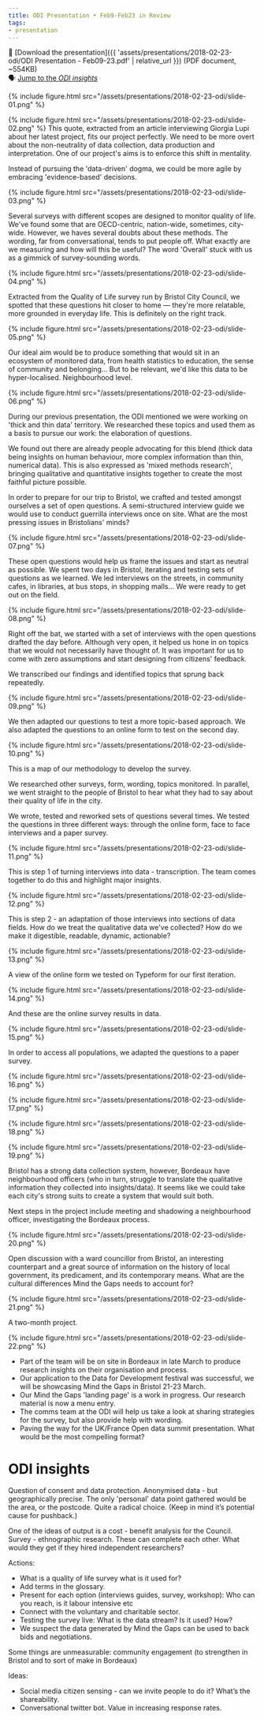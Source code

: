 ```yaml
---
title: ODI Presentation • Feb9-Feb23 in Review
tags:
- presentation
---
```


📄 [Download the presentation]({{ 'assets/presentations/2018-02-23-odi/ODI Presentation - Feb09-23.pdf' | relative_url }}) (PDF document, ~554KB)<br>
🗣 [Jump to the *ODI insights*](#odi-insights)<br>

{% include figure.html src="/assets/presentations/2018-02-23-odi/slide-01.png" %}

{% include figure.html src="/assets/presentations/2018-02-23-odi/slide-02.png" %}
This quote, extracted from an article interviewing Giorgia Lupi about her latest project, fits our project perfectly. 
We need to be more overt about the non-neutrality of data collection, data production and interpretation. 
One of our project's aims is to enforce this shift in mentality.

Instead of pursuing the 'data-driven' dogma, we could be more agile by embracing 'evidence-based' decisions.

{% include figure.html src="/assets/presentations/2018-02-23-odi/slide-03.png" %}

Several surveys with different scopes are designed to monitor quality of life. We've found some that are OECD-centric, nation-wide, sometimes, city-wide.
However, we haves several doubts about these methods. The wording, far from conversational, tends to put people off.
What exactly are we measuring and how will this be useful?
The word 'Overall' stuck with us as a gimmick of survey-sounding words. 

{% include figure.html src="/assets/presentations/2018-02-23-odi/slide-04.png" %}

Extracted from the Quality of Life survey run by Bristol City Council, we spotted that these questions hit closer to home — they're more relatable, more grounded in everyday life.
This is definitely on the right track.

{% include figure.html src="/assets/presentations/2018-02-23-odi/slide-05.png" %}

Our ideal aim would be to produce something that would sit in an ecosystem of monitored data, from health statistics to education, the sense of community and belonging... But to be relevant, we'd like this data to be hyper-localised. Neighbourhood level.

{% include figure.html src="/assets/presentations/2018-02-23-odi/slide-06.png" %}

During our previous presentation, the ODI mentioned we were working on 'thick and thin data' territory. 
We researched these topics and used them as a basis to pursue our work: the elaboration of questions.

We found out there are already people advocating for this blend (thick data being insights on human behaviour, more complex information than thin, numerical data). This is also expressed as 'mixed methods research', bringing qualitative and quantitative insights together to create the most faithful picture possible. 

In order to prepare for our trip to Bristol, we crafted and tested amongst ourselves a set of open questions. A semi-structured interview guide we would use to conduct guerrilla interviews once on site.
What are the most pressing issues in Bristolians' minds?

{% include figure.html src="/assets/presentations/2018-02-23-odi/slide-07.png" %}

These open questions would help us frame the issues and start as neutral as possible.
We spent two days in Bristol, iterating and testing sets of questions as we learned. 
We led interviews on the streets, in community cafes, in libraries, at bus stops, in shopping malls... We were ready to get out on the field.

{% include figure.html src="/assets/presentations/2018-02-23-odi/slide-08.png" %}

Right off the bat, we started with a set of interviews with the open questions drafted the day before.
Although very open, it helped us hone in on topics that we would not necessarily have thought of. It was important for us to come with zero assumptions and start designing from citizens' feedback.

We transcribed our findings and identified topics that sprung back repeatedly.

{% include figure.html src="/assets/presentations/2018-02-23-odi/slide-09.png" %}

We then adapted our questions to test a more topic-based approach.
We also adapted the questions to an online form to test on the second day.

{% include figure.html src="/assets/presentations/2018-02-23-odi/slide-10.png" %}

This is a map of our methodology to develop the survey.

We researched other surveys, form, wording, topics monitored.
In parallel, we went straight to the people of Bristol to hear what they had to say about their quality of life in the city.

We wrote, tested and reworked sets of questions several times. We tested the questions in three different ways: through the online form, face to face interviews and a paper survey.

{% include figure.html src="/assets/presentations/2018-02-23-odi/slide-11.png" %}

This is step 1 of turning interviews into data - transcription. The team comes together to do this and highlight major insights.

{% include figure.html src="/assets/presentations/2018-02-23-odi/slide-12.png" %}

This is step 2 - an adaptation of those interviews into sections of data fields. How do we treat the qualitative data we've collected? How do we make it digestible, readable, dynamic, actionable?

{% include figure.html src="/assets/presentations/2018-02-23-odi/slide-13.png" %}

A view of the online form we tested on Typeform for our first iteration.

{% include figure.html src="/assets/presentations/2018-02-23-odi/slide-14.png" %}

And these are the online survey results in data.

{% include figure.html src="/assets/presentations/2018-02-23-odi/slide-15.png" %}

In order to access all populations, we adapted the questions to a paper survey.

{% include figure.html src="/assets/presentations/2018-02-23-odi/slide-16.png" %}

{% include figure.html src="/assets/presentations/2018-02-23-odi/slide-17.png" %}

{% include figure.html src="/assets/presentations/2018-02-23-odi/slide-18.png" %}

{% include figure.html src="/assets/presentations/2018-02-23-odi/slide-19.png" %}

Bristol has a strong data collection system, however, Bordeaux have neighbourhood officers (who in turn, struggle to translate the qualitative information they collected into insights/data).
It seems like we could take each city's strong suits to create a system that would suit both.

Next steps in the project include meeting and shadowing a neighbourhood officer, investigating the Bordeaux process. 

{% include figure.html src="/assets/presentations/2018-02-23-odi/slide-20.png" %}

Open discussion with a ward councillor from Bristol, an interesting counterpart and a great source of information on the history of local government, its predicament, and its contemporary means.
What are the cultural differences Mind the Gaps needs to account for?

{% include figure.html src="/assets/presentations/2018-02-23-odi/slide-21.png" %}

A two-month project.

{% include figure.html src="/assets/presentations/2018-02-23-odi/slide-22.png" %}

- Part of the team will be on site in Bordeaux in late March to produce research insights on their organisation and process.
- Our application to the Data for Development festival was successful, we will be showcasing Mind the Gaps in Bristol 21-23 March.
- Our Mind the Gaps 'landing page' is a work in progress. Our research material is now a menu entry.
- The comms team at the ODI will help us take a look at sharing strategies for the survey, but also provide help with wording.
- Paving the way for the UK/France Open data summit presentation. What would be the most compelling format?

# ODI insights

Question of consent and data protection.
Anonymised data - but geographically precise. The only 'personal' data point gathered would be the area, or the postcode. Quite a radical choice. (Keep in mind it’s potential cause for pushback.)

One of the ideas of output is a cost - benefit analysis for the Council. Survey - ethnographic research.
These can complete each other. What would they get if they hired independent researchers?

Actions:
- What is a quality of life survey what is it used for?
- Add terms in the glossary.
- Present for each option (interviews guides, survey, workshop): Who can you reach, is it labour intensive etc
- Connect with the voluntary and charitable sector.
- Testing the survey live: What is the data stream? Is it used? How?
- We suspect the data generated by Mind the Gaps can be used to back bids and negotiations.

Some things are unmeasurable: community engagement (to strengthen in Bristol and to sort of make in Bordeaux)

Ideas:
- Social media citizen sensing - can we invite people to do it? What’s the shareability.
- Conversational twitter bot.
Value in increasing response rates.
